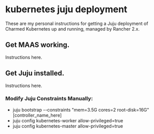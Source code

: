 # kubernetes juju deployment

These are my personal instructions for getting a Juju deployment of Charmed Kubernetes up and running, managed by Rancher 2.x.

## Get MAAS working.
Instructions here.

## Get Juju installed.
Instructions here.

### Modify Juju Constraints Manually:
* juju bootstrap --constraints "mem=3.5G cores=2 root-disk=16G" [controller_name_here]
* juju config kubernetes-worker allow-privileged=true
* juju config kubernetes-master allow-privileged=true
